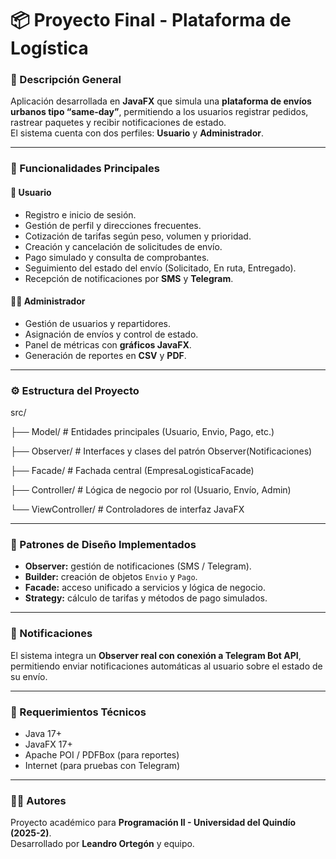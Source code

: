 # 📦 Proyecto Final - Plataforma de Logística

### 🧠 Descripción General
Aplicación desarrollada en **JavaFX** que simula una **plataforma de envíos urbanos tipo “same-day”**, permitiendo a los usuarios registrar pedidos, rastrear paquetes y recibir notificaciones de estado.  
El sistema cuenta con dos perfiles: **Usuario** y **Administrador**.

---

### 🚀 Funcionalidades Principales
#### 👤 Usuario
- Registro e inicio de sesión.
- Gestión de perfil y direcciones frecuentes.
- Cotización de tarifas según peso, volumen y prioridad.
- Creación y cancelación de solicitudes de envío.
- Pago simulado y consulta de comprobantes.
- Seguimiento del estado del envío (Solicitado, En ruta, Entregado).
- Recepción de notificaciones por **SMS** y **Telegram**.

#### 🧑‍💼 Administrador
- Gestión de usuarios y repartidores.
- Asignación de envíos y control de estado.
- Panel de métricas con **gráficos JavaFX**.
- Generación de reportes en **CSV** y **PDF**.

---

### ⚙️ Estructura del Proyecto


src/

├── Model/ # Entidades principales (Usuario, Envio, Pago, etc.)

├── Observer/ # Interfaces y clases del patrón Observer(Notificaciones)


├── Facade/ # Fachada central (EmpresaLogisticaFacade)

├── Controller/ # Lógica de negocio por rol (Usuario, Envío, Admin)

└── ViewController/ # Controladores de interfaz JavaFX


---

### 🧩 Patrones de Diseño Implementados
- **Observer:** gestión de notificaciones (SMS / Telegram).
- **Builder:** creación de objetos `Envio` y `Pago`.
- **Facade:** acceso unificado a servicios y lógica de negocio.
- **Strategy:** cálculo de tarifas y métodos de pago simulados.

---

### 🔔 Notificaciones
El sistema integra un **Observer real con conexión a Telegram Bot API**,  
permitiendo enviar notificaciones automáticas al usuario sobre el estado de su envío.

---

### 🧱 Requerimientos Técnicos
- Java 17+
- JavaFX 17+
- Apache POI / PDFBox (para reportes)
- Internet (para pruebas con Telegram)

---

### 👨‍💻 Autores
Proyecto académico para **Programación II - Universidad del Quindío (2025-2)**.  
Desarrollado por **Leandro Ortegón** y equipo.
